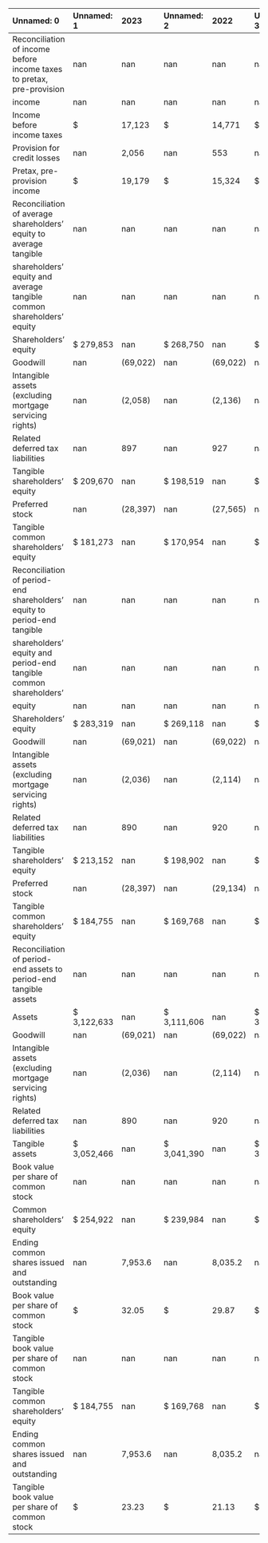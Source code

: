 | Unnamed: 0                                                               | Unnamed: 1   | 2023     | Unnamed: 2   | 2022     | Unnamed: 3   | 2023.1   | Unnamed: 4   | 2023.2   | Unnamed: 5   | 2022.1   | Unnamed: 6   | 2022.2   | Unnamed: 7   | 2022.3   |
|:-------------------------------------------------------------------------|:-------------|:---------|:-------------|:---------|:-------------|:---------|:-------------|:---------|:-------------|:---------|:-------------|:---------|:-------------|:---------|
| Reconciliation of income before income taxes to pretax, pre-provision    | nan          | nan      | nan          | nan      | nan          | nan      | nan          | nan      | nan          | nan      | nan          | nan      | nan          | nan      |
| income                                                                   | nan          | nan      | nan          | nan      | nan          | nan      | nan          | nan      | nan          | nan      | nan          | nan      | nan          | nan      |
| Income before income taxes                                               | $            | 17,123   | $            | 14,771   | $            | 8,034    | $            | 9,089    | $            | 7,897    | $            | 8,301    | $            | 6,892    |
| Provision for credit losses                                              | nan          | 2,056    | nan          | 553      | nan          | 1,125    | nan          | 931      | nan          | 1,092    | nan          | 898      | nan          | 523      |
| Pretax, pre-provision income                                             | $            | 19,179   | $            | 15,324   | $            | 9,159    | $            | 10,020   | $            | 8,989    | $            | 9,199    | $            | 7,415    |
| Reconciliation of average shareholders’ equity to average tangible       | nan          | nan      | nan          | nan      | nan          | nan      | nan          | nan      | nan          | nan      | nan          | nan      | nan          | nan      |
| shareholders’ equity and average tangible common shareholders’ equity    | nan          | nan      | nan          | nan      | nan          | nan      | nan          | nan      | nan          | nan      | nan          | nan      | nan          | nan      |
| Shareholders’ equity                                                     | $ 279,853    | nan      | $ 268,750    | nan      | $ 282,425    | nan      | $ 277,252    | nan      | $ 272,629    | nan      | $ 271,017    | nan      | $ 268,197    | nan      |
| Goodwill                                                                 | nan          | (69,022) | nan          | (69,022) | nan          | (69,022) | nan          | (69,022) | nan          | (69,022) | nan          | (69,022) | nan          | (69,022) |
| Intangible assets (excluding mortgage servicing rights)                  | nan          | (2,058)  | nan          | (2,136)  | nan          | (2,049)  | nan          | (2,068)  | nan          | (2,088)  | nan          | (2,107)  | nan          | (2,127)  |
| Related deferred tax liabilities                                         | nan          | 897      | nan          | 927      | nan          | 895      | nan          | 899      | nan          | 914      | nan          | 920      | nan          | 926      |
| Tangible shareholders’ equity                                            | $ 209,670    | nan      | $ 198,519    | nan      | $ 212,249    | nan      | $ 207,061    | nan      | $ 202,433    | nan      | $ 200,808    | nan      | $ 197,974    | nan      |
| Preferred stock                                                          | nan          | (28,397) | nan          | (27,565) | nan          | (28,397) | nan          | (28,397) | nan          | (28,982) | nan          | (29,134) | nan          | (28,674) |
| Tangible common shareholders’ equity                                     | $ 181,273    | nan      | $ 170,954    | nan      | $ 183,852    | nan      | $ 178,664    | nan      | $ 173,451    | nan      | $ 171,674    | nan      | $ 169,300    | nan      |
| Reconciliation of period-end shareholders’ equity to period-end tangible | nan          | nan      | nan          | nan      | nan          | nan      | nan          | nan      | nan          | nan      | nan          | nan      | nan          | nan      |
| shareholders’ equity and period-end tangible common shareholders’        | nan          | nan      | nan          | nan      | nan          | nan      | nan          | nan      | nan          | nan      | nan          | nan      | nan          | nan      |
| equity                                                                   | nan          | nan      | nan          | nan      | nan          | nan      | nan          | nan      | nan          | nan      | nan          | nan      | nan          | nan      |
| Shareholders’ equity                                                     | $ 283,319    | nan      | $ 269,118    | nan      | $ 283,319    | nan      | $ 280,196    | nan      | $ 273,197    | nan      | $ 269,524    | nan      | $ 269,118    | nan      |
| Goodwill                                                                 | nan          | (69,021) | nan          | (69,022) | nan          | (69,021) | nan          | (69,022) | nan          | (69,022) | nan          | (69,022) | nan          | (69,022) |
| Intangible assets (excluding mortgage servicing rights)                  | nan          | (2,036)  | nan          | (2,114)  | nan          | (2,036)  | nan          | (2,055)  | nan          | (2,075)  | nan          | (2,094)  | nan          | (2,114)  |
| Related deferred tax liabilities                                         | nan          | 890      | nan          | 920      | nan          | 890      | nan          | 895      | nan          | 899      | nan          | 915      | nan          | 920      |
| Tangible shareholders’ equity                                            | $ 213,152    | nan      | $ 198,902    | nan      | $ 213,152    | nan      | $ 210,014    | nan      | $ 202,999    | nan      | $ 199,323    | nan      | $ 198,902    | nan      |
| Preferred stock                                                          | nan          | (28,397) | nan          | (29,134) | nan          | (28,397) | nan          | (28,397) | nan          | (28,397) | nan          | (29,134) | nan          | (29,134) |
| Tangible common shareholders’ equity                                     | $ 184,755    | nan      | $ 169,768    | nan      | $ 184,755    | nan      | $ 181,617    | nan      | $ 174,602    | nan      | $ 170,189    | nan      | $ 169,768    | nan      |
| Reconciliation of period-end assets to period-end tangible assets        | nan          | nan      | nan          | nan      | nan          | nan      | nan          | nan      | nan          | nan      | nan          | nan      | nan          | nan      |
| Assets                                                                   | $ 3,122,633  | nan      | $ 3,111,606  | nan      | $ 3,122,633  | nan      | $ 3,194,657  | nan      | $ 3,051,375  | nan      | $ 3,072,953  | nan      | $3,111,606   | nan      |
| Goodwill                                                                 | nan          | (69,021) | nan          | (69,022) | nan          | (69,021) | nan          | (69,022) | nan          | (69,022) | nan          | (69,022) | nan          | (69,022) |
| Intangible assets (excluding mortgage servicing rights)                  | nan          | (2,036)  | nan          | (2,114)  | nan          | (2,036)  | nan          | (2,055)  | nan          | (2,075)  | nan          | (2,094)  | nan          | (2,114)  |
| Related deferred tax liabilities                                         | nan          | 890      | nan          | 920      | nan          | 890      | nan          | 895      | nan          | 899      | nan          | 915      | nan          | 920      |
| Tangible assets                                                          | $ 3,052,466  | nan      | $ 3,041,390  | nan      | $ 3,052,466  | nan      | $3,124,475   | nan      | $2,981,177   | nan      | $3,002,752   | nan      | $3,041,390   | nan      |
| Book value per share of common stock                                     | nan          | nan      | nan          | nan      | nan          | nan      | nan          | nan      | nan          | nan      | nan          | nan      | nan          | nan      |
| Common shareholders’ equity                                              | $ 254,922    | nan      | $ 239,984    | nan      | $ 254,922    | nan      | $ 251,799    | nan      | $ 244,800    | nan      | $ 240,390    | nan      | $ 239,984    | nan      |
| Ending common shares issued and outstanding                              | nan          | 7,953.6  | nan          | 8,035.2  | nan          | 7,953.6  | nan          | 7,972.4  | nan          | 7,996.8  | nan          | 8,024.5  | nan          | 8,035.2  |
| Book value per share of common stock                                     | $            | 32.05    | $            | 29.87    | $            | 32.05    | $            | 31.58    | $            | 30.61    | $            | 29.96    | $            | 29.87    |
| Tangible book value per share of common stock                            | nan          | nan      | nan          | nan      | nan          | nan      | nan          | nan      | nan          | nan      | nan          | nan      | nan          | nan      |
| Tangible common shareholders’ equity                                     | $ 184,755    | nan      | $ 169,768    | nan      | $ 184,755    | nan      | $ 181,617    | nan      | $ 174,602    | nan      | $ 170,189    | nan      | $ 169,768    | nan      |
| Ending common shares issued and outstanding                              | nan          | 7,953.6  | nan          | 8,035.2  | nan          | 7,953.6  | nan          | 7,972.4  | nan          | 7,996.8  | nan          | 8,024.5  | nan          | 8,035.2  |
| Tangible book value per share of common stock                            | $            | 23.23    | $            | 21.13    | $            | 23.23    | $            | 22.78    | $            | 21.83    | $            | 21.21    | $            | 21.13    |